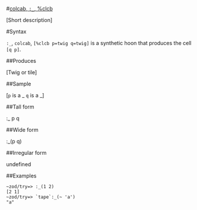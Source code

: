 #[colcab, `:_`, %clcb](#clcb)

[Short description]

#Syntax

`:_`, `colcab`, `[%clcb p=twig q=twig]` is a synthetic hoon that
produces the cell `[q p]`.

##Produces

[Twig or tile]

##Sample

[`p` is a _
`q` is a _]

##Tall form

:_  p
    q

##Wide form

:_(p q)

##Irregular form

undefined

##Examples

    ~zod/try=> :_(1 2)
    [2 1]
    ~zod/try=> `tape`:_(~ 'a')
    "a"
